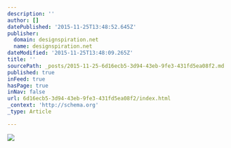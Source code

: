 ```yaml
---
description: ''
author: []
datePublished: '2015-11-25T13:48:52.645Z'
publisher:
  domain: designspiration.net
  name: designspiration.net
dateModified: '2015-11-25T13:48:09.265Z'
title: ''
sourcePath: _posts/2015-11-25-6d16ecb5-3d94-43eb-9fe3-431fd5ea08f2.md
published: true
inFeed: true
hasPage: true
inNav: false
url: 6d16ecb5-3d94-43eb-9fe3-431fd5ea08f2/index.html
_context: 'http://schema.org'
_type: Article

---
```

![](http://a1.dspncdn.com/media/692x/58/9d/e1/589de18797810890ba15fca75d9c0117.jpg)